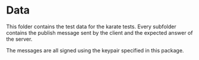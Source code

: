 # Data
This folder contains the test data for the karate tests. 
Every subfolder contains the publish message sent by the client and the expected answer of the server.

The messages are all signed using the keypair specified in this package.